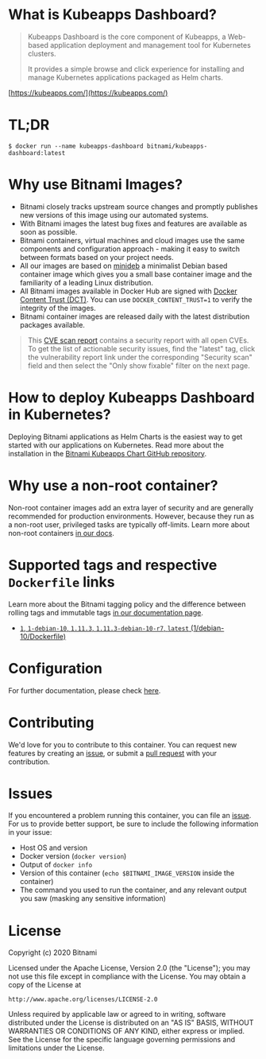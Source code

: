 
# What is Kubeapps Dashboard?

> Kubeapps Dashboard is the core component of Kubeapps, a Web-based application deployment and management tool for Kubernetes clusters.
>
> It provides a simple browse and click experience for installing and manage Kubernetes applications packaged as Helm charts.

[https://kubeapps.com/](https://kubeapps.com/)

# TL;DR

```console
$ docker run --name kubeapps-dashboard bitnami/kubeapps-dashboard:latest
```

# Why use Bitnami Images?

* Bitnami closely tracks upstream source changes and promptly publishes new versions of this image using our automated systems.
* With Bitnami images the latest bug fixes and features are available as soon as possible.
* Bitnami containers, virtual machines and cloud images use the same components and configuration approach - making it easy to switch between formats based on your project needs.
* All our images are based on [minideb](https://github.com/bitnami/minideb) a minimalist Debian based container image which gives you a small base container image and the familiarity of a leading Linux distribution.
* All Bitnami images available in Docker Hub are signed with [Docker Content Trust (DCT)](https://docs.docker.com/engine/security/trust/content_trust/). You can use `DOCKER_CONTENT_TRUST=1` to verify the integrity of the images.
* Bitnami container images are released daily with the latest distribution packages available.


> This [CVE scan report](https://quay.io/repository/bitnami/kubeapps-dashboard?tab=tags) contains a security report with all open CVEs. To get the list of actionable security issues, find the "latest" tag, click the vulnerability report link under the corresponding "Security scan" field and then select the "Only show fixable" filter on the next page.

# How to deploy Kubeapps Dashboard in Kubernetes?

Deploying Bitnami applications as Helm Charts is the easiest way to get started with our applications on Kubernetes. Read more about the installation in the [Bitnami Kubeapps Chart GitHub repository](https://github.com/bitnami/charts/tree/master/bitnami/kubeapps).

# Why use a non-root container?

Non-root container images add an extra layer of security and are generally recommended for production environments. However, because they run as a non-root user, privileged tasks are typically off-limits. Learn more about non-root containers [in our docs](https://docs.bitnami.com/tutorials/work-with-non-root-containers/).

# Supported tags and respective `Dockerfile` links

Learn more about the Bitnami tagging policy and the difference between rolling tags and immutable tags [in our documentation page](https://docs.bitnami.com/tutorials/understand-rolling-tags-containers/).


* [`1`, `1-debian-10`, `1.11.3`, `1.11.3-debian-10-r7`, `latest` (1/debian-10/Dockerfile)](https://github.com/bitnami/bitnami-docker-kubeapps-dashboard/blob/1.11.3-debian-10-r7/1/debian-10/Dockerfile)

# Configuration

For further documentation, please check [here](https://github.com/kubeapps/kubeapps/tree/master/dashboard/docs).

# Contributing

We'd love for you to contribute to this container. You can request new features by creating an [issue](https://github.com/bitnami/bitnami-docker-kubeapps-dashboard/issues), or submit a [pull request](https://github.com/bitnami/bitnami-docker-kubeapps-dashboard/pulls) with your contribution.

# Issues

If you encountered a problem running this container, you can file an [issue](https://github.com/bitnami/bitnami-docker-kubeapps-dashboard/issues/new). For us to provide better support, be sure to include the following information in your issue:

- Host OS and version
- Docker version (`docker version`)
- Output of `docker info`
- Version of this container (`echo $BITNAMI_IMAGE_VERSION` inside the container)
- The command you used to run the container, and any relevant output you saw (masking any sensitive information)

# License

Copyright (c) 2020 Bitnami

Licensed under the Apache License, Version 2.0 (the "License");
you may not use this file except in compliance with the License.
You may obtain a copy of the License at

    http://www.apache.org/licenses/LICENSE-2.0

Unless required by applicable law or agreed to in writing, software
distributed under the License is distributed on an "AS IS" BASIS,
WITHOUT WARRANTIES OR CONDITIONS OF ANY KIND, either express or implied.
See the License for the specific language governing permissions and
limitations under the License.
